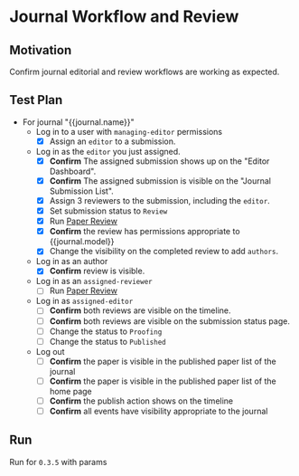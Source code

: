 # Journal Workflow and Review

## Motivation

Confirm journal editorial and review workflows are working as expected.

## Test Plan 

- For journal "{{journal.name}}"
    - Log in to a user with `managing-editor` permissions 
        - [x] Assign an `editor` to a submission.
    - Log in as the `editor` you just assigned.
        - [x] **Confirm** The assigned submission shows up on the "Editor Dashboard".
        - [x] **Confirm** The assigned submission is visible on the "Journal Submission List".
        - [x] Assign 3 reviewers to the submission, including the `editor`.
        - [x] Set submission status to `Review`
        - [x] Run [Paper Review](./paper-review.md) 
        - [x] **Confirm** the review has permissions appropriate to {{journal.model}}
        - [x] Change the visibility on the completed review to add `authors`.
    - Log in as an author 
        - [x] **Confirm** review is visible.
    - Log in as an `assigned-reviewer`
        - [ ] Run [Paper Review](./paper-review.md)
    - Log in as `assigned-editor` 
        - [ ] **Confirm** both reviews are visible on the timeline.
        - [ ] **Confirm** both reviews are visible on the submission status page.
        - [ ] Change the status to `Proofing`
        - [ ] Change the status to `Published`
    - Log out
        - [ ] **Confirm** the paper is visible in the published paper list of the journal
        - [ ] **Confirm** the paper is visible in the published paper list of the home page
        - [ ] **Confirm** the publish action shows on the timeline
        - [ ] **Confirm** all events have visibility appropriate to the journal
## Run

Run for `0.3.5` with params 
